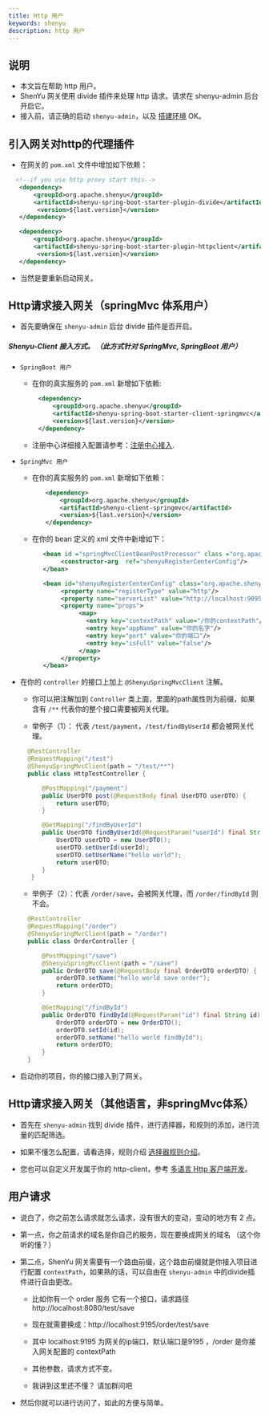 ```yaml
---
title: Http 用户
keywords: shenyu
description: http 用户
---
```


## 说明

* 本文旨在帮助 http 用户。
* ShenYu 网关使用 divide 插件来处理 http 请求。请求在 shenyu-admin 后台开启它。
* 接入前，请正确的启动 `shenyu-admin`，以及 [搭建环境](../shenyu-set-up) OK。


## 引入网关对http的代理插件

* 在网关的 `pom.xml` 文件中增加如下依赖：

```xml
  <!--if you use http proxy start this-->
   <dependency>
       <groupId>org.apache.shenyu</groupId>
       <artifactId>shenyu-spring-boot-starter-plugin-divide</artifactId>
        <version>${last.version}</version>
   </dependency>

   <dependency>
       <groupId>org.apache.shenyu</groupId>
       <artifactId>shenyu-spring-boot-starter-plugin-httpclient</artifactId>
        <version>${last.version}</version>
   </dependency>
```

* 当然是要重新启动网关。

## Http请求接入网关（springMvc 体系用户）

* 首先要确保在 `shenyu-admin` 后台 divide 插件是否开启。

##### Shenyu-Client 接入方式。 （此方式针对 SpringMvc, SpringBoot 用户）

* `SpringBoot 用户`

   * 在你的真实服务的 `pom.xml` 新增如下依赖:

    ```xml
         <dependency>
             <groupId>org.apache.shenyu</groupId>
             <artifactId>shenyu-spring-boot-starter-client-springmvc</artifactId>
             <version>${last.version}</version>
         </dependency>
     ```

   * 注册中心详细接入配置请参考：[注册中心接入](../register-center-access).

* `SpringMvc 用户`

   * 在你的真实服务的 `pom.xml` 新增如下依赖：

    ```xml
           <dependency>
               <groupId>org.apache.shenyu</groupId>
               <artifactId>shenyu-client-springmvc</artifactId>
               <version>${last.version}</version>
           </dependency>
     ```
  * 在你的 bean 定义的 xml 文件中新增如下：

     ```xml
        <bean id ="springMvcClientBeanPostProcessor" class ="org.apache.shenyu.client.springmvc.init.SpringMvcClientBeanPostProcessor">
             <constructor-arg  ref="shenyuRegisterCenterConfig"/>
        </bean>

        <bean id="shenyuRegisterCenterConfig" class="org.apache.shenyu.register.common.config.ShenyuRegisterCenterConfig">
             <property name="registerType" value="http"/>
             <property name="serverList" value="http://localhost:9095"/>
             <property name="props">
                  <map>
                    <entry key="contextPath" value="/你的contextPath"/>
                    <entry key="appName" value="你的名字"/>
                    <entry key="port" value="你的端口"/>
                    <entry key="isFull" value="false"/>
                  </map>
             </property>
        </bean>
    ```
* 在你的 `controller` 的接口上加上 `@ShenyuSpringMvcClient` 注解。

   * 你可以把注解加到 `Controller` 类上面，里面的path属性则为前缀，如果含有 `/**` 代表你的整个接口需要被网关代理。

   * 举例子（1）： 代表 `/test/payment`，`/test/findByUserId` 都会被网关代理。

    ```java
      @RestController
      @RequestMapping("/test")
      @ShenyuSpringMvcClient(path = "/test/**")
      public class HttpTestController {

          @PostMapping("/payment")
          public UserDTO post(@RequestBody final UserDTO userDTO) {
              return userDTO;
          }

          @GetMapping("/findByUserId")
          public UserDTO findByUserId(@RequestParam("userId") final String userId) {
              UserDTO userDTO = new UserDTO();
              userDTO.setUserId(userId);
              userDTO.setUserName("hello world");
              return userDTO;
          }
       }
    ```
   * 举例子（2）：代表 `/order/save`，会被网关代理，而 `/order/findById` 则不会。

    ```java
      @RestController
      @RequestMapping("/order")
      @ShenyuSpringMvcClient(path = "/order")
      public class OrderController {

          @PostMapping("/save")
          @ShenyuSpringMvcClient(path = "/save")
          public OrderDTO save(@RequestBody final OrderDTO orderDTO) {
              orderDTO.setName("hello world save order");
              return orderDTO;
          }

          @GetMapping("/findById")
          public OrderDTO findById(@RequestParam("id") final String id) {
              OrderDTO orderDTO = new OrderDTO();
              orderDTO.setId(id);
              orderDTO.setName("hello world findById");
              return orderDTO;
          }
      }
    ```

* 启动你的项目，你的接口接入到了网关。

## Http请求接入网关（其他语言，非springMvc体系）

* 首先在 `shenyu-admin` 找到 divide 插件，进行选择器，和规则的添加，进行流量的匹配筛选。

* 如果不懂怎么配置，请看选择，规则介绍 [选择器规则介绍](../selector-and-rule)。

* 您也可以自定义开发属于你的 http-client，参考 [多语言 Http 客户端开发](../developer-shenyu-client)。

## 用户请求

* 说白了，你之前怎么请求就怎么请求，没有很大的变动，变动的地方有 2 点。

* 第一点，你之前请求的域名是你自己的服务，现在要换成网关的域名 （这个你听的懂？）

* 第二点，ShenYu 网关需要有一个路由前缀，这个路由前缀就是你接入项目进行配置 `contextPath`，如果熟的话，可以自由在 `shenyu-admin` 中的divide插件进行自由更改。
    * 比如你有一个 order 服务 它有一个接口，请求路径 http://localhost:8080/test/save

    * 现在就需要换成：http://localhost:9195/order/test/save

    * 其中 localhost:9195 为网关的ip端口，默认端口是9195 ，/order 是你接入网关配置的 contextPath

    * 其他参数，请求方式不变。

    * 我讲到这里还不懂？ 请加群问吧
* 然后你就可以进行访问了，如此的方便与简单。
